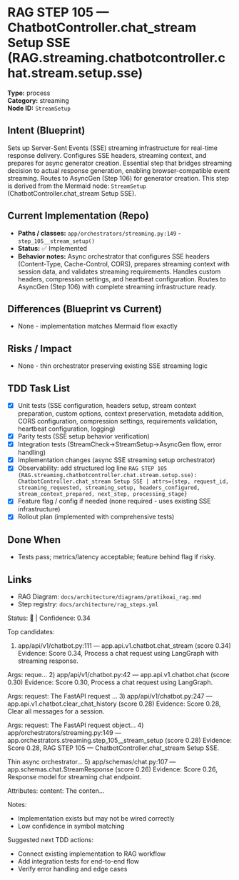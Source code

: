 # RAG STEP 105 — ChatbotController.chat_stream Setup SSE (RAG.streaming.chatbotcontroller.chat.stream.setup.sse)

**Type:** process  
**Category:** streaming  
**Node ID:** `StreamSetup`

## Intent (Blueprint)
Sets up Server-Sent Events (SSE) streaming infrastructure for real-time response delivery. Configures SSE headers, streaming context, and prepares for async generator creation. Essential step that bridges streaming decision to actual response generation, enabling browser-compatible event streaming. Routes to AsyncGen (Step 106) for generator creation. This step is derived from the Mermaid node: `StreamSetup` (ChatbotController.chat_stream Setup SSE).

## Current Implementation (Repo)
- **Paths / classes:** `app/orchestrators/streaming.py:149` - `step_105__stream_setup()`
- **Status:** ✅ Implemented
- **Behavior notes:** Async orchestrator that configures SSE headers (Content-Type, Cache-Control, CORS), prepares streaming context with session data, and validates streaming requirements. Handles custom headers, compression settings, and heartbeat configuration. Routes to AsyncGen (Step 106) with complete streaming infrastructure ready.

## Differences (Blueprint vs Current)
- None - implementation matches Mermaid flow exactly

## Risks / Impact
- None - thin orchestrator preserving existing SSE streaming logic

## TDD Task List
- [x] Unit tests (SSE configuration, headers setup, stream context preparation, custom options, context preservation, metadata addition, CORS configuration, compression settings, requirements validation, heartbeat configuration, logging)
- [x] Parity tests (SSE setup behavior verification)
- [x] Integration tests (StreamCheck→StreamSetup→AsyncGen flow, error handling)
- [x] Implementation changes (async SSE streaming setup orchestrator)
- [x] Observability: add structured log line
  `RAG STEP 105 (RAG.streaming.chatbotcontroller.chat.stream.setup.sse): ChatbotController.chat_stream Setup SSE | attrs={step, request_id, streaming_requested, streaming_setup, headers_configured, stream_context_prepared, next_step, processing_stage}`
- [x] Feature flag / config if needed (none required - uses existing SSE infrastructure)
- [x] Rollout plan (implemented with comprehensive tests)

## Done When
- Tests pass; metrics/latency acceptable; feature behind flag if risky.

## Links
- RAG Diagram: `docs/architecture/diagrams/pratikoai_rag.mmd`
- Step registry: `docs/architecture/rag_steps.yml`


<!-- AUTO-AUDIT:BEGIN -->
Status: 🔌  |  Confidence: 0.34

Top candidates:
1) app/api/v1/chatbot.py:111 — app.api.v1.chatbot.chat_stream (score 0.34)
   Evidence: Score 0.34, Process a chat request using LangGraph with streaming response.

Args:
    reque...
2) app/api/v1/chatbot.py:42 — app.api.v1.chatbot.chat (score 0.30)
   Evidence: Score 0.30, Process a chat request using LangGraph.

Args:
    request: The FastAPI request ...
3) app/api/v1/chatbot.py:247 — app.api.v1.chatbot.clear_chat_history (score 0.28)
   Evidence: Score 0.28, Clear all messages for a session.

Args:
    request: The FastAPI request object...
4) app/orchestrators/streaming.py:149 — app.orchestrators.streaming.step_105__stream_setup (score 0.28)
   Evidence: Score 0.28, RAG STEP 105 — ChatbotController.chat_stream Setup SSE.

Thin async orchestrator...
5) app/schemas/chat.py:107 — app.schemas.chat.StreamResponse (score 0.26)
   Evidence: Score 0.26, Response model for streaming chat endpoint.

Attributes:
    content: The conten...

Notes:
- Implementation exists but may not be wired correctly
- Low confidence in symbol matching

Suggested next TDD actions:
- Connect existing implementation to RAG workflow
- Add integration tests for end-to-end flow
- Verify error handling and edge cases
<!-- AUTO-AUDIT:END -->